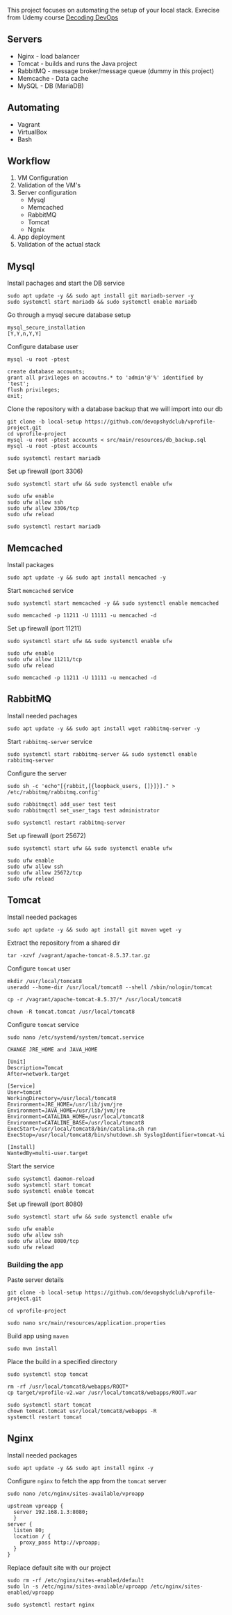 This project focuses on automating the setup of your local stack. Exrecise from Udemy course [Decoding DevOps](https://www.udemy.com/course/decodingdevops/)

## Servers
- Nginx - load balancer
- Tomcat - builds and runs the Java project
- RabbitMQ - message broker/message queue (dummy in this project)
- Memcache - Data cache
- MySQL - DB (MariaDB)


## Automating
- Vagrant
- VirtualBox
- Bash

## Workflow
1. VM Configuration
2. Validation of the VM's 
3. Server configuration
	- Mysql
	- Memcached
	- RabbitMQ
	- Tomcat
	- Ngnix
4. App deployment
5. Validation of the actual stack


## Mysql
Install pachages and start the DB service
```
sudo apt update -y && sudo apt install git mariadb-server -y
sudo systemctl start mariadb && sudo systemctl enable mariadb
```
Go through a mysql secure database setup
```
mysql_secure_installation
[Y,Y,n,Y,Y]
```
Configure database user
```
mysql -u root -ptest

create database accounts;
grant all privileges on accoutns.* to 'admin'@'%' identified by 'test';
flush privileges;
exit;
```
Clone the repository with a database backup that we will import into our db
```
git clone -b local-setup https://github.com/devopshydclub/vprofile-project.git
cd vprofile-project
mysql -u root -ptest accounts < src/main/resources/db_backup.sql
mysql -u root -ptest accounts

sudo systemctl restart mariadb
```
Set up firewall (port 3306)
```
sudo systemctl start ufw && sudo systemctl enable ufw

sudo ufw enable
sudo ufw allow ssh
sudo ufw allow 3306/tcp
sudo ufw reload

sudo systemctl restart mariadb
```

## Memcached
Install packages
```
sudo apt update -y && sudo apt install memcached -y
```

Start `memcached` service
```
sudo systemctl start memcached -y && sudo systemctl enable memcached

sudo memcached -p 11211 -U 11111 -u memcached -d 
```

Set up firewall (port 11211)
```
sudo systemctl start ufw && sudo systemctl enable ufw

sudo ufw enable
sudo ufw allow 11211/tcp
sudo ufw reload

sudo memcached -p 11211 -U 11111 -u memcached -d
```

## RabbitMQ
Install needed pachages
```
sudo apt update -y && sudo apt install wget rabbitmq-server -y
```

Start `rabbitmq-server` service
```
sudo systemctl start rabbitmq-server && sudo systemctl enable rabbitmq-server
```

Configure the server
```
sudo sh -c 'echo"[{rabbit,[{loopback_users, []}]}]." > /etc/rabbitmq/rabbitmq.config'

sudo rabbitmqctl add_user test test
sudo rabbitmqctl set_user_tags test administrator

sudo systemctl restart rabbitmq-server
```

Set up firewall (port 25672)
```
sudo systemctl start ufw && sudo systemctl enable ufw

sudo ufw enable
sudo ufw allow ssh
sudo ufw allow 25672/tcp
sudo ufw reload
```
## Tomcat
Install needed packages
```
sudo apt update -y && sudo apt install git maven wget -y
```

Extract the repository from a shared dir
```
tar -xzvf /vagrant/apache-tomcat-8.5.37.tar.gz 
```

Configure `tomcat` user
```
mkdir /usr/local/tomcat8
useradd --home-dir /usr/local/tomcat8 --shell /sbin/nologin/tomcat

cp -r /vagrant/apache-tomcat-8.5.37/* /usr/local/tomcat8

chown -R tomcat.tomcat /usr/local/tomcat8
```

Configure `tomcat` service
```
sudo nano /etc/systemd/system/tomcat.service

CHANGE JRE_HOME and JAVA_HOME

[Unit] 
Description=Tomcat 
After=network.target 

[Service] 
User=tomcat 
WorkingDirectory=/usr/local/tomcat8 Environment=JRE_HOME=/usr/lib/jvm/jre Environment=JAVA_HOME=/usr/lib/jvm/jre Environment=CATALINA_HOME=/usr/local/tomcat8 Environment=CATALINE_BASE=/usr/local/tomcat8 ExecStart=/usr/local/tomcat8/bin/catalina.sh run ExecStop=/usr/local/tomcat8/bin/shutdown.sh SyslogIdentifier=tomcat-%i 

[Install] 
WantedBy=multi-user.target
```

Start the service
```
sudo systemctl daemon-reload
sudo systemctl start tomcat
sudo systemctl enable tomcat
```

Set up firewall (port 8080)
```
sudo systemctl start ufw && sudo systemctl enable ufw

sudo ufw enable
sudo ufw allow ssh
sudo ufw allow 8080/tcp
sudo ufw reload
```

### Building the app

Paste server details
```
git clone -b local-setup https://github.com/devopshydclub/vprofile-project.git

cd vprofile-project

sudo nano src/main/resources/application.properties
```

Build app using `maven`
```
sudo mvn install
```

Place the build in a specified directory
```
sudo systemctl stop tomcat

rm -rf /usr/local/tomcat8/webapps/ROOT*
cp target/vprofile-v2.war /usr/local/tomcat8/webapps/ROOT.war

sudo systemctl start tomcat
chown tomcat.tomcat usr/local/tomcat8/webapps -R
systemctl restart tomcat
```
## Nginx
Install needed packages
```
sudo apt update -y && sudo apt install nginx -y
```

Configure `nginx` to fetch the app from the `tomcat` server
```
sudo nano /etc/nginx/sites-available/vproapp

upstream vproapp { 
  server 192.168.1.3:8080; 
  } 
server { 
  listen 80; 
  location / { 
    proxy_pass http://vproapp;
  } 
}
```

Replace default site with our project
```
sudo rm -rf /etc/nginx/sites-enabled/default
sudo ln -s /etc/nginx/sites-available/vproapp /etc/nginx/sites-enabled/vproapp

sudo systemctl restart nginx
```

